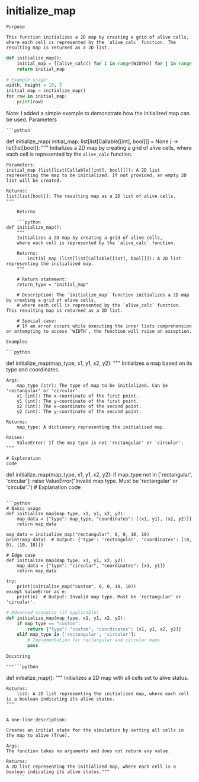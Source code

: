 # initialize_map

    Purpose

    This function initializes a 2D map by creating a grid of alive cells, where each cell is represented by the `alive_calc` function. The resulting map is returned as a 2D list.

```python
def initialize_map():
    initial_map = [[alive_calc() for i in range(WIDTH)] for j in range(HEIGHT)]
    return initial_map

# Example usage:
width, height = 10, 5
initial_map = initialize_map()
for row in initial_map:
    print(row)
```

Note: I added a simple example to demonstrate how the initialized map can be used.
    Parameters

    ```python
def initialize_map(
    initial_map: list[list[Callable[[int], bool]]] = None
) -> list[list[bool]]:
    """
    Initializes a 2D map by creating a grid of alive cells, where each cell is represented by the `alive_calc` function.
    
    Parameters:
    initial_map (list[list[Callable[[int], bool]]]): A 2D list representing the map to be initialized. If not provided, an empty 2D list will be created.

    Returns:
    list[list[bool]]: The resulting map as a 2D list of alive cells.
    """
```
    Returns

    ```python
def initialize_map():
    """
    Initializes a 2D map by creating a grid of alive cells, 
    where each cell is represented by the `alive_calc` function.

    Returns:
        initial_map (list[list[Callable[[int], bool]]]): A 2D list representing the initialized map.
    """

    # Return statement: 
    return_type = "initial_map"
    
    # Description: The `initialize_map` function initializes a 2D map by creating a grid of alive cells, 
    # where each cell is represented by the `alive_calc` function. This resulting map is returned as a 2D list.
    
    # Special case:
    # If an error occurs while executing the inner lists comprehension or attempting to access `WIDTH`, the function will raise an exception.
```
    Examples

    ```python
def initialize_map(map_type, x1, y1, x2, y2):
    """
    Initializes a map based on its type and coordinates.

    Args:
        map_type (str): The type of map to be initialized. Can be 'rectangular' or 'circular'.
        x1 (int): The x-coordinate of the first point.
        y1 (int): The y-coordinate of the first point.
        x2 (int): The x-coordinate of the second point.
        y2 (int): The y-coordinate of the second point.

    Returns:
        map_type: A dictionary representing the initialized map.

    Raises:
        ValueError: If the map type is not 'rectangular' or 'circular'.
    """

    # Explanation
    code

def initialize_map(map_type, x1, y1, x2, y2):
    if map_type not in ['rectangular', 'circular']:
        raise ValueError("Invalid map type. Must be 'rectangular' or 'circular'.")
    # Explanation
    code
```

```python
# Basic usage
def initialize_map(map_type, x1, y1, x2, y2):
    map_data = {"type": map_type, "coordinates": [(x1, y1), (x2, y2)]}
    return map_data

map_data = initialize_map("rectangular", 0, 0, 10, 10)
print(map_data)  # Output: {'type': 'rectangular', 'coordinates': [(0, 0), (10, 10)]}

# Edge case
def initialize_map(map_type, x1, y1, x2, y2):
    map_data = {"type": "circular", "coordinates": [x1, y1]}
    return map_data

try:
    print(initialize_map("custom", 0, 0, 10, 10))
except ValueError as e:
    print(e)  # Output: Invalid map type. Must be 'rectangular' or 'circular'.
```

```python
# Advanced scenario (if applicable)
def initialize_map(map_type, x1, y1, x2, y2):
    if map_type == "custom":
        return {"type": "custom", "coordinates": [x1, y1, x2, y2]}
    elif map_type in ['rectangular', 'circular']:
        # Implementation for rectangular and circular maps
        pass
```
    Docstring

    """```python
def initialize_map():
    """
    Initializes a 2D map with all cells set to alive status.

    Returns:
        list: A 2D list representing the initialized map, where each cell is a boolean indicating its alive status.
    """
```

A one-line description:

Creates an initial state for the simulation by setting all cells in the map to alive (True).

Args:
The function takes no arguments and does not return any value.

Returns:
A 2D list representing the initialized map, where each cell is a boolean indicating its alive status."""
    ```